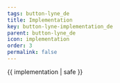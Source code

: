 ```yaml
---
tags: button-lyne_de
title: Implementation
key: button-lyne-implementation_de
parent: button-lyne_de
icon: implementation
order: 3
permalink: false  
---
```

 {{ implementation | safe }}



